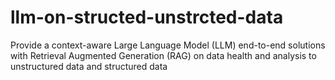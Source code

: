 # llm-on-structed-unstrcted-data
Provide a context-aware Large Language Model (LLM) end-to-end solutions with Retrieval Augmented Generation (RAG) on data health and analysis to unstructured data and structured data
